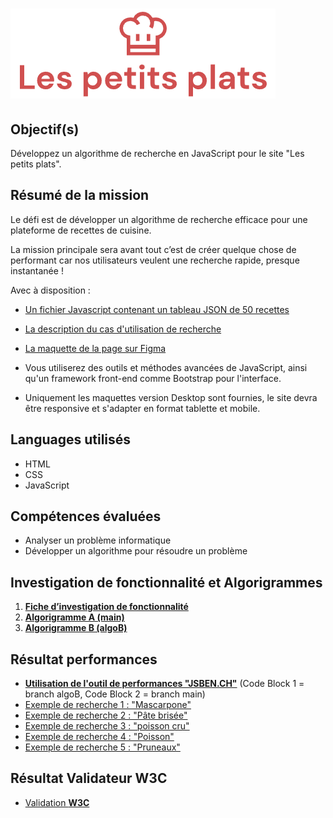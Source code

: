 # ![Logo Les petits plats](/public/assets/images/LesPetitsPlats-resize.png)

## Objectif(s) 
Développez un algorithme de recherche en JavaScript pour le site "Les petits plats".

## Résumé de la mission
Le défi est de développer un algorithme de recherche efficace pour une plateforme de recettes de cuisine.

La mission principale sera avant tout c’est de créer quelque chose de performant car nos utilisateurs veulent une recherche rapide, presque instantanée !

Avec à disposition : 
- [Un fichier Javascript contenant un tableau JSON de 50 recettes](https://github.com/Maximecat/MaximeCat_LesPetitsPlats/blob/main/public/datas/datas.json)
- [La description du cas d'utilisation de recherche](https://github.com/Maximecat/MaximeCat_LesPetitsPlats/blob/main/public/doc/FicheCasD'utilisation.pdf)
- [La maquette de la page sur Figma](https://www.figma.com/file/xqeE1ZKlHUWi2Efo8r73NK)

- Vous utiliserez des outils et méthodes avancées de JavaScript, ainsi qu'un framework front-end comme Bootstrap pour l'interface.
- Uniquement les maquettes version Desktop sont fournies, le site devra être responsive et s'adapter en format tablette et mobile.

## Languages utilisés
- HTML
- CSS
- JavaScript

## Compétences évaluées
- Analyser un problème informatique
- Développer un algorithme pour résoudre un problème

## Investigation de fonctionnalité et Algorigrammes

1. [**Fiche d’investigation de fonctionnalité**](https://github.com/Maximecat/MaximeCat_LesPetitsPlats/blob/main/public/doc/FicheD'investigationFonctionnalité.png)
2. [**Algorigramme A (main)**](https://github.com/Maximecat/MaximeCat_LesPetitsPlats/blob/main/public/doc/branchMainP7.png)
3. [**Algorigramme B (algoB)**](https://github.com/Maximecat/MaximeCat_LesPetitsPlats/blob/main/public/doc/branchAlgoB-P7.png)

## Résultat performances

- [**Utilisation de l'outil de performances "JSBEN.CH"**](https://jsben.ch/M9pHs) 
  (Code Block 1 = branch algoB, Code Block 2 = branch main)
- [Exemple de recherche 1 : "Mascarpone"](https://github.com/Maximecat/MaximeCat_LesPetitsPlats/blob/main/public/doc/searchScreen/Mascarpone.png)
- [Exemple de recherche 2 : "Pâte brisée"](https://github.com/Maximecat/MaximeCat_LesPetitsPlats/blob/main/public/doc/searchScreen/Pâte-brisée.png)
- [Exemple de recherche 3 : "poisson cru"](https://github.com/Maximecat/MaximeCat_LesPetitsPlats/blob/main/public/doc/searchScreen/poisson-cru.png)
- [Exemple de recherche 4 : "Poisson"](https://github.com/Maximecat/MaximeCat_LesPetitsPlats/blob/main/public/doc/searchScreen/Poisson.png)
- [Exemple de recherche 5 : "Pruneaux"](https://github.com/Maximecat/MaximeCat_LesPetitsPlats/blob/main/public/doc/searchScreen/pruneaux.png) 

## Résultat Validateur W3C

- [Validation **W3C**](https://validator.w3.org/nu/?showsource=yes&doc=https%3A%2F%2Fmaximecat.github.io%2FMaximeCat_LesPetitsPlats)